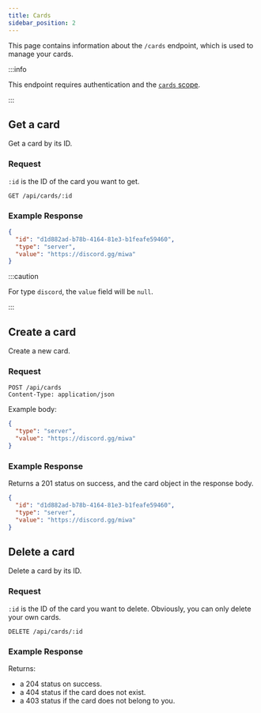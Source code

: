 ```yaml
---
title: Cards
sidebar_position: 2
---
```


This page contains information about the `/cards` endpoint, which is used to manage your cards.

:::info

This endpoint requires authentication and the [`cards` scope](/oauth2/scopes#cards).

:::

## Get a card

Get a card by its ID.

### Request

`:id` is the ID of the card you want to get.

```http request
GET /api/cards/:id
```

### Example Response

```json
{
  "id": "d1d882ad-b78b-4164-81e3-b1feafe59460",
  "type": "server",
  "value": "https://discord.gg/miwa"
}
```

:::caution

For type `discord`, the `value` field will be `null`.

:::

## Create a card

Create a new card.

### Request

```http request
POST /api/cards
Content-Type: application/json
```

Example body:
```json
{
  "type": "server",
  "value": "https://discord.gg/miwa"
}
```

### Example Response

Returns a 201 status on success, and the card object in the response body.

```json
{
  "id": "d1d882ad-b78b-4164-81e3-b1feafe59460",
  "type": "server",
  "value": "https://discord.gg/miwa"
}
```

## Delete a card

Delete a card by its ID.

### Request

`:id` is the ID of the card you want to delete. Obviously, you can only delete your own cards.

```http request
DELETE /api/cards/:id
```

### Example Response

Returns:
* a 204 status on success.
* a 404 status if the card does not exist.
* a 403 status if the card does not belong to you.
